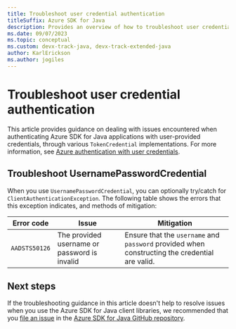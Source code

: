 ```yaml
---
title: Troubleshoot user credential authentication
titleSuffix: Azure SDK for Java
description: Provides an overview of how to troubleshoot user credential authentication issues.
ms.date: 09/07/2023
ms.topic: conceptual
ms.custom: devx-track-java, devx-track-extended-java
author: KarlErickson
ms.author: jogiles
---
```


# Troubleshoot user credential authentication

This article provides guidance on dealing with issues encountered when authenticating Azure SDK for Java applications with user-provided credentials, through various `TokenCredential` implementations. For more information, see [Azure authentication with user credentials](authentication/user.md).

## Troubleshoot UsernamePasswordCredential

When you use `UsernamePasswordCredential`, you can optionally try/catch for `ClientAuthenticationException`. The following table shows the errors that this exception indicates, and methods of mitigation:

| Error code    | Issue                                        | Mitigation                                                                                     |
|---------------|----------------------------------------------|------------------------------------------------------------------------------------------------|
| `AADSTS50126` | The provided username or password is invalid | Ensure that the `username` and `password` provided when constructing the credential are valid. |

## Next steps

If the troubleshooting guidance in this article doesn't help to resolve issues when you use the Azure SDK for Java client libraries, we recommended that you [file an issue](https://github.com/Azure/azure-sdk-for-java/issues/new/choose) in the [Azure SDK for Java GitHub repository](https://github.com/Azure/azure-sdk-for-java).
